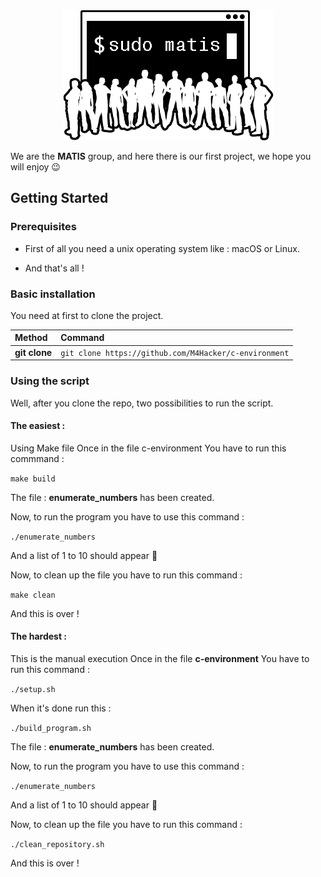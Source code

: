 <div align="center"><img src="img.png"/></div>

We are the **MATIS** group, and here there is our first project, we hope you will enjoy 😉



## Getting Started


### Prerequisites

- First of all you need a unix operating system like : macOS or Linux.

- And that's all ! 


### Basic installation

You need at first to clone the project.

| Method         | Command                                                                                           |
|:---------------|:--------------------------------------------------------------------------------------------------|
| **git clone**  | `git clone https://github.com/M4Hacker/c-environment`                                             |  


### Using the script

Well, after you clone the repo, two possibilities to run the script.

#### The easiest : 

Using Make file 
Once in the file c-environment 
You have to run this commmand :

`make build`

The file : **enumerate_numbers** has been created.

Now, to run the program you have to use this command : 

`./enumerate_numbers`

And a list of 1 to 10 should appear 🎉

Now, to clean up the file you have to run this command : 

`make clean`

And this is over !

#### The hardest : 

This is the manual execution
Once in the file **c-environment**
You have to run this command : 

`./setup.sh`

When it's done run this : 

`./build_program.sh`

The file : **enumerate_numbers** has been created.

Now, to run the program you have to use this command : 

`./enumerate_numbers`

And a list of 1 to 10 should appear 🎉

Now, to clean up the file you have to run this command : 

`./clean_repository.sh`

And this is over !